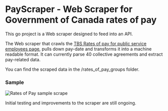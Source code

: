 # PayScraper - Web Scraper for Government of Canada rates of pay
This go project is a Web scraper designed to feed into an API.

The Web scraper that crawls the [TBS Rates of pay for public service employees page](https://www.tbs-sct.gc.ca/pubs_pol/hrpubs/coll_agre/rates-taux-eng.asp), pulls down pay-date and transforms it into a machine readable format. It can currently parse 40 collective agreements and extract pay-related data.

You can find the scraped data in the /rates_of_pay_groups folder.

### Sample
![Rates of Pay sample scrape](https://github.com/ToferC/payscraper/raw/master/payscraper.png)

Initial testing and improvements to the scraper are still ongoing.
